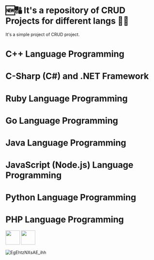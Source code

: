 # 🆕🔠 It's a repository of CRUD Projects for different langs 🔄🚮
<p>It's a simple project of CRUD project.</p> 

# C++ Language Programming

# C-Sharp (C#) and .NET Framework

# Ruby Language Programming

# Go Language Programming

# Java Language Programming

# JavaScript (Node.js) Language Programming

# Python Language Programming

# PHP Language Programming
<div align="left">
<img src="https://cdn.icon-icons.com/icons2/2530/PNG/512/materialize_button_icon_151952.png" height="47">
<img src="https://cdn.icon-icons.com/icons2/2530/PNG/512/php_button_icon_151926.png" height="47">
</div>

![EgEhtzNXsAE_ihh](https://user-images.githubusercontent.com/61624336/108260225-d593a200-7140-11eb-815f-af8e87494540.jpg)
